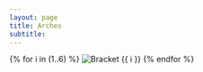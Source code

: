 ```yaml
---
layout: page
title: Arches
subtitle: 
---
```

<div class="gallery">
  {% for i in (1..6) %}
    <img src="/assets/img/bracket_{{ i }}.png" alt="Bracket {{ i }}">
  {% endfor %}
</div>

